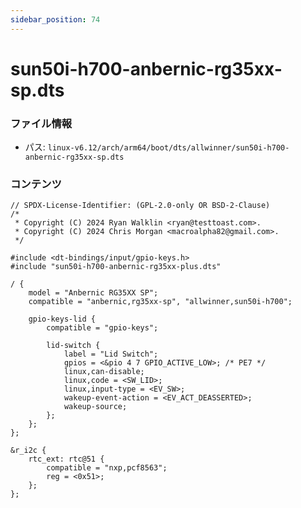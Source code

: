 ```yaml
---
sidebar_position: 74
---
```

# sun50i-h700-anbernic-rg35xx-sp.dts

### ファイル情報

- パス: `linux-v6.12/arch/arm64/boot/dts/allwinner/sun50i-h700-anbernic-rg35xx-sp.dts`

### コンテンツ

```dts
// SPDX-License-Identifier: (GPL-2.0-only OR BSD-2-Clause)
/*
 * Copyright (C) 2024 Ryan Walklin <ryan@testtoast.com>.
 * Copyright (C) 2024 Chris Morgan <macroalpha82@gmail.com>.
 */

#include <dt-bindings/input/gpio-keys.h>
#include "sun50i-h700-anbernic-rg35xx-plus.dts"

/ {
	model = "Anbernic RG35XX SP";
	compatible = "anbernic,rg35xx-sp", "allwinner,sun50i-h700";

	gpio-keys-lid {
		compatible = "gpio-keys";

		lid-switch {
			label = "Lid Switch";
			gpios = <&pio 4 7 GPIO_ACTIVE_LOW>; /* PE7 */
			linux,can-disable;
			linux,code = <SW_LID>;
			linux,input-type = <EV_SW>;
			wakeup-event-action = <EV_ACT_DEASSERTED>;
			wakeup-source;
		};
	};
};

&r_i2c {
	rtc_ext: rtc@51 {
		compatible = "nxp,pcf8563";
		reg = <0x51>;
	};
};

```
